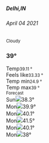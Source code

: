 <div class="mx-auto p-4 bg-purple-400 h-screen flex justify-center">
    <div class="flex flex-wrap">
        <div class="w-full   px-2">
            <div class="bg-gray-900 text-white relative min-w-0 break-words rounded-lg overflow-hidden shadow-sm mb-4 w-full bg-white dark:bg-gray-600">
                <div class="px-6 py-6 relative">
                    <div class="flex mb-4 justify-between items-center">
                        <div>
                            <h5 class="mb-0 font-medium text-xl">Delhi,IN</h5>
                            <h6 class="mb-0">April 04 2021</h6><small>Cloudy</small>
                        </div>
                        <div class="text-right">
                            <h3 class="font-bold text-4xl mb-0"><span>39&deg;</span></h3>
                        </div>
                    </div>
                    <div class="block sm:flex justify-between items-center flex-wrap">
                        <div class="w-full sm:w-1/2">
                            <div class="flex mb-2 justify-between items-center"><span>Temp</span><small class="px-2 inline-block">39.11&nbsp;&deg;</small></div>
                        </div>
                        <div class="w-full sm:w-1/2">
                            <div class="flex mb-2 justify-between items-center"><span>Feels like</span><small class="px-2 inline-block">33.33&nbsp;&deg;</small></div>
                        </div>
                        <div class="w-full sm:w-1/2">
                            <div class="flex mb-2 justify-between items-center"><span>Temp min</span><small class="px-2 inline-block">24.9&nbsp;&deg;</small></div>
                        </div>
                        <div class="w-full sm:w-1/2">
                            <div class="flex mb-2 justify-between items-center"><span>Temp max</span><small class="px-2 inline-block">39&nbsp;&deg;</small></div>
                        </div>
                    </div>
                </div>
                <div class="divider table mx-2 text-center bg-transparent whitespace-nowrap"><span class="inline-block px-3"><small>Forecast</small></span></div>
                <div class="px-6 py-6 relative">
                    <div class="text-center justify-between items-center flex" style="flex-flow: initial;">
                        <div class="text-center mb-0 flex items-center justify-center flex-col"><span class="block my-1">Sun</span><img src="https://i.imgur.com/ffgW9JQ.png" class="block w-8 h-8"><span class="block my-1">38.3&deg;</span></div>
                        <div class="text-center mb-0 flex items-center justify-center flex-col"><span class="block my-1">Mon</span><img src="https://i.imgur.com/BQbzoKt.png" class="block w-8 h-8"><span class="block my-1">39.9&deg;</span></div>
                        <div class="text-center mb-0 flex items-center justify-center flex-col"><span class="block my-1">Mon</span><img src="https://i.imgur.com/BQbzoKt.png" class="block w-8 h-8"><span class="block my-1">40.1&deg;</span></div>
                        <div class="text-center mb-0 flex items-center justify-center flex-col"><span class="block my-1">Mon</span><img src="https://i.imgur.com/ffgW9JQ.png" class="block w-8 h-8"><span class="block my-1">41.5&deg;</span></div>
                        <div class="text-center mb-0 flex items-center justify-center flex-col"><span class="block my-1">Mon</span><img src="https://i.imgur.com/ffgW9JQ.png" class="block w-8 h-8"><span class="block my-1">40.1&deg;</span></div>
                        <div class="text-center mb-0 flex items-center justify-center flex-col"><span class="block my-1">Mon</span><img src="https://i.imgur.com/BQbzoKt.png" class="block w-8 h-8"><span class="block my-1">38&deg;</span></div>
                    </div>
                </div>
            </div>
        </div>
    </div>
</div>